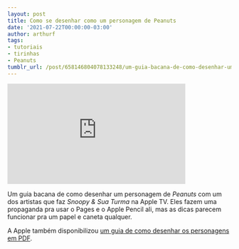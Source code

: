 ```yaml
---
layout: post
title: Como se desenhar como um personagem de Peanuts
date: '2021-07-22T00:00:00-03:00'
author: arthurf
tags:
- tutoriais
- tirinhas
- Peanuts
tumblr_url: /post/658146804078133248/um-guia-bacana-de-como-desenhar-um-personagem-de
---
```

<iframe width="400" height="225" id="youtube_iframe" src="https://www.youtube.com/embed/b0nWcBVvhd0?feature=oembed&amp;enablejsapi=1&amp;origin=https://safe.txmblr.com&amp;wmode=opaque" frameborder="0" allow="accelerometer; autoplay; clipboard-write; encrypted-media; gyroscope; picture-in-picture" allowfullscreen></iframe>

Um guia bacana de como desenhar um personagem de _Peanuts_ com um dos artistas que faz _Snoopy & Sua Turma_ na Apple TV. Eles fazem uma propaganda pra usar o Pages e o Apple Pencil ali, mas as dicas parecem funcionar pra um papel e caneta qualquer.

A Apple também disponibilizou [um guia de como desenhar os personagens em PDF](https://learn.appletvapp.apple/download/drawlikepeanuts.pdf).

